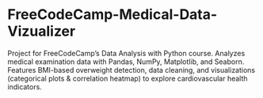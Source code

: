 # FreeCodeCamp-Medical-Data-Vizualizer
Project for FreeCodeCamp’s Data Analysis with Python course. Analyzes medical examination data with Pandas, NumPy, Matplotlib, and Seaborn. Features BMI-based overweight detection, data cleaning, and visualizations (categorical plots &amp; correlation heatmap) to explore cardiovascular health indicators.
